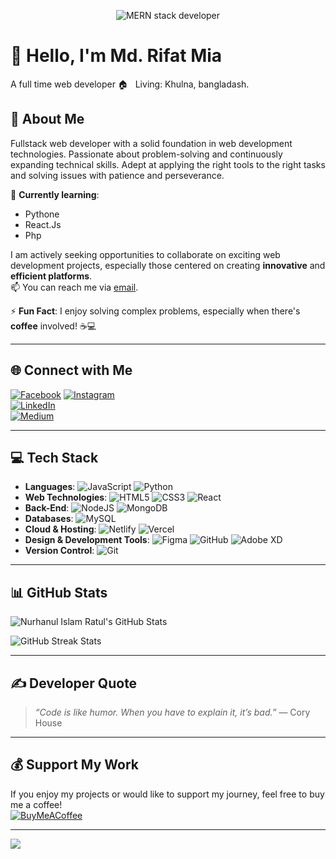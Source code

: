<p align="center">
  <img src="" alt="MERN stack developer"/>
</p>

<h1> 👋 Hello, I'm Md. Rifat Mia </h1>
A full time web developer 
🏠 &nbsp; Living: Khulna, bangladash.

## 💫 About Me
Fullstack web developer with a solid foundation in web development technologies. Passionate about problem-solving and continuously expanding technical skills. Adept at applying the right tools to the right tasks and solving issues with patience and perseverance.

🌱 **Currently learning**:
- Pythone
- React.Js
- Php

  

I am actively seeking opportunities to collaborate on exciting web development projects, especially those centered on creating **innovative** and **efficient platforms**.  
📫 You can reach me via [email](mailto:rifatbinbaccu@gmail.com).

⚡ **Fun Fact**: I enjoy solving complex problems, especially when there's **coffee** involved! ☕💻

---

## 🌐 Connect with Me

[![Facebook](https://img.shields.io/badge/Facebook-%231877F2.svg?logo=Facebook&logoColor=white)]([https://facebook.com/nurhanulislamratul](https://www.facebook.com/RifatBinBaccu))  
[![Instagram](https://img.shields.io/badge/Instagram-%23E4405F.svg?logo=Instagram&logoColor=white)]()  
[![LinkedIn](https://img.shields.io/badge/LinkedIn-%230077B5.svg?logo=linkedin&logoColor=white)]()  
[![Medium](https://img.shields.io/badge/Medium-12100E?logo=medium&logoColor=white)]()  

---

## 💻 Tech Stack

- **Languages**: ![JavaScript](https://img.shields.io/badge/javascript-%23323330.svg?style=for-the-badge&logo=javascript&logoColor=%23F7DF1E) ![Python](https://img.shields.io/badge/python-3670A0?style=for-the-badge&logo=python&logoColor=ffdd54)  
- **Web Technologies**: ![HTML5](https://img.shields.io/badge/html5-%23E34F26.svg?style=for-the-badge&logo=html5&logoColor=white) ![CSS3](https://img.shields.io/badge/css3-%231572B6.svg?style=for-the-badge&logo=css3&logoColor=white) ![React](https://img.shields.io/badge/react-%2320232a.svg?style=for-the-badge&logo=react&logoColor=%2361DAFB)  
- **Back-End**: ![NodeJS](https://img.shields.io/badge/node.js-6DA55F?style=for-the-badge&logo=node.js&logoColor=white) ![MongoDB](https://img.shields.io/badge/MongoDB-%234ea94b.svg?style=for-the-badge&logo=mongodb&logoColor=white)  
- **Databases**: ![MySQL](https://img.shields.io/badge/mysql-4479A1.svg?style=for-the-badge&logo=mysql&logoColor=white)  
- **Cloud & Hosting**: ![Netlify](https://img.shields.io/badge/netlify-%23000000.svg?style=for-the-badge&logo=netlify&logoColor=#00C7B7) ![Vercel](https://img.shields.io/badge/vercel-%23000000.svg?style=for-the-badge&logo=vercel&logoColor=white)  
- **Design & Development Tools**: ![Figma](https://img.shields.io/badge/figma-%23F24E1E.svg?style=for-the-badge&logo=figma&logoColor=white) ![GitHub](https://img.shields.io/badge/github-%23121011.svg?style=for-the-badge&logo=github&logoColor=white) ![Adobe XD](https://img.shields.io/badge/Adobe%20XD-470137?style=for-the-badge&logo=Adobe%20XD&logoColor=#FF61F6)  
- **Version Control**: ![Git](https://img.shields.io/badge/git-%23F05033.svg?style=for-the-badge&logo=git&logoColor=white)  

---

## 📊 GitHub Stats

![Nurhanul Islam Ratul's GitHub Stats](https://github-readme-stats.vercel.app/api?username=nurhanulislamratul&theme=dark&hide_border=false&include_all_commits=true&count_private=true)

![GitHub Streak Stats](https://github-readme-streak-stats.herokuapp.com/?user=nurhanulislamratul&theme=dark&hide_border=false)

---

## ✍️ Developer Quote

> _“Code is like humor. When you have to explain it, it’s bad.”_ — Cory House

---

## 💰 Support My Work

If you enjoy my projects or would like to support my journey, feel free to buy me a coffee!  
[![BuyMeACoffee](https://img.shields.io/badge/Buy%20Me%20a%20Coffee-ffdd00?style=for-the-badge&logo=buy-me-a-coffee&logoColor=black)](https://buymeacoffee.com/nurhanulislamratul)

---

[![](https://visitcount.itsvg.in/api?id=nurhanulislamratul&icon=0&color=0)](https://visitcount.itsvg.in)
